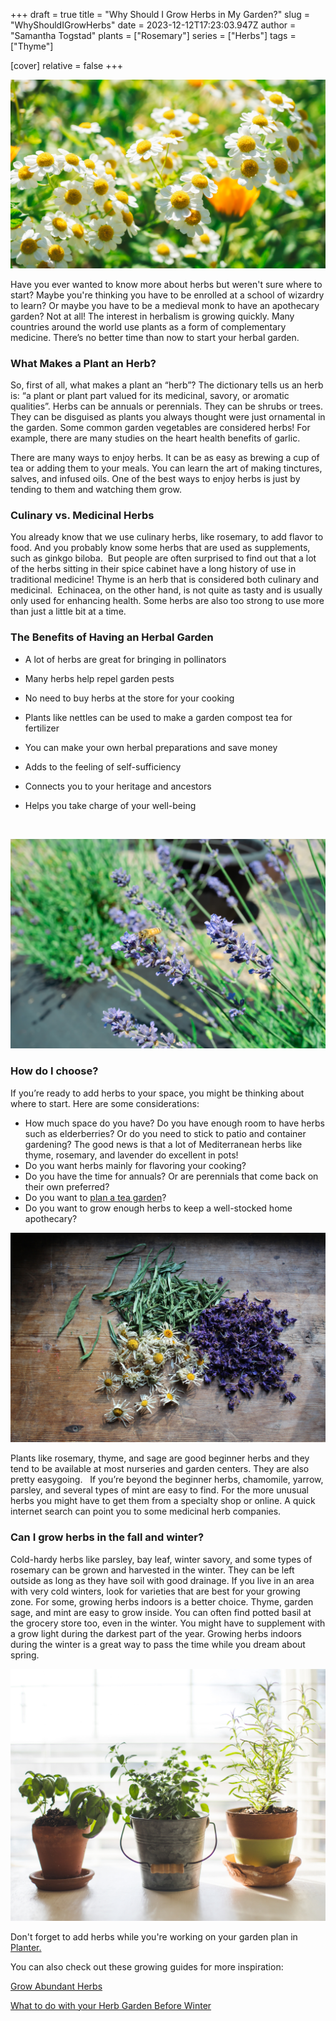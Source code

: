 +++
draft = true
title = "Why Should I Grow Herbs in My Garden?"
slug = "WhyShouldIGrowHerbs"
date = 2023-12-12T17:23:03.947Z
author = "Samantha Togstad"
plants = ["Rosemary"]
series = ["Herbs"]
tags = ["Thyme"]

[cover]
relative = false
+++
<!--StartFragment-->

![](feverfew.jpg)

Have you ever wanted to know more about herbs but weren't sure where to start? Maybe you're thinking you have to be enrolled at a school of wizardry to learn? Or maybe you have to be a medieval monk to have an apothecary garden? Not at all! The interest in herbalism is growing quickly. Many countries around the world use plants as a form of complementary medicine. There’s no better time than now to start your herbal garden.

### What Makes a Plant an Herb?

So, first of all, what makes a plant an “herb”? The dictionary tells us an herb is: “a plant or plant part valued for its medicinal, savory, or aromatic qualities”. Herbs can be annuals or perennials. They can be shrubs or trees. They can be disguised as plants you always thought were just ornamental in the garden. Some common garden vegetables are considered herbs! For example, there are many studies on the heart health benefits of garlic.

There are many ways to enjoy herbs. It can be as easy as brewing a cup of tea or adding them to your meals. You can learn the art of making tinctures, salves, and infused oils. One of the best ways to enjoy herbs is just by tending to them and watching them grow. 

### Culinary vs. Medicinal Herbs

You already know that we use culinary herbs, like rosemary, to add flavor to food. And you probably know some herbs that are used as supplements, such as ginkgo biloba.  But people are often surprised to find out that a lot of the herbs sitting in their spice cabinet have a long history of use in traditional medicine! Thyme is an herb that is considered both culinary and medicinal.  Echinacea, on the other hand, is not quite as tasty and is usually only used for enhancing health. Some herbs are also too strong to use more than just a little bit at a time.

### The Benefits of Having an Herbal Garden

* A lot of herbs are great for bringing in pollinators 
* Many herbs help repel garden pests
* No need to buy herbs at the store for your cooking
* Plants like nettles can be used to make a garden compost tea for fertilizer
* You can make your own herbal preparations and save money
* Adds to the feeling of self-sufficiency 
* Connects you to your heritage and ancestors
* Helps you take charge of your well-being

  ![]()

![](lavenderbee.jpg)

### How do I choose?

If you’re ready to add herbs to your space, you might be thinking about where to start. Here are some considerations: 

* How much space do you have? Do you have enough room to have herbs such as elderberries? Or do you need to stick to patio and container gardening? The good news is that a lot of Mediterranean herbs like thyme, rosemary, and lavender do excellent in pots!
* Do you want herbs mainly for flavoring your cooking?
* Do you have the time for annuals? Or are perennials that come back on their own preferred? 
* Do you want to [plan a tea garden](https://blog.planter.garden/posts/tea-garden-plan/)?
* Do you want to grow enough herbs to keep a well-stocked home apothecary?

![](driedherbs.jpg)

Plants like rosemary, thyme, and sage are good beginner herbs and they tend to be available at most nurseries and garden centers. They are also pretty easygoing.   If you’re beyond the beginner herbs, chamomile, yarrow, parsley, and several types of mint are easy to find. For the more unusual herbs you might have to get them from a specialty shop or online. A quick internet search can point you to some medicinal herb companies.

### Can I grow herbs in the fall and winter? 

Cold-hardy herbs like parsley, bay leaf, winter savory, and some types of rosemary can be grown and harvested in the winter. They can be left outside as long as they have soil with good drainage. If you live in an area with very cold winters, look for varieties that are best for your growing zone. For some, growing herbs indoors is a better choice. Thyme, garden sage, and mint are easy to grow inside. You can often find potted basil at the grocery store too, even in the winter. You might have to supplement with a grow light during the darkest part of the year. Growing herbs indoors during the winter is a great way to pass the time while you dream about spring. 

![](indoorpots.jpg)

Don't forget to add herbs while you're working on your garden plan in [Planter.](https://planter.garden/)

You can also check out these growing guides for more inspiration:

[Grow Abundant Herbs](https://blog.planter.garden/posts/grow-abundant-herbs/)

[What to do with your Herb Garden Before Winter](https://blog.planter.garden/posts/herb-garden-winter/)

<!--EndFragment-->